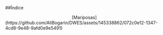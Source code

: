##Índice
<center>[Mariposas] </center>
  (https://github.com/AliBogarin/DWES/assets/145338862/072c0e12-1347-4cd8-9e48-9afd0e9e5491)








